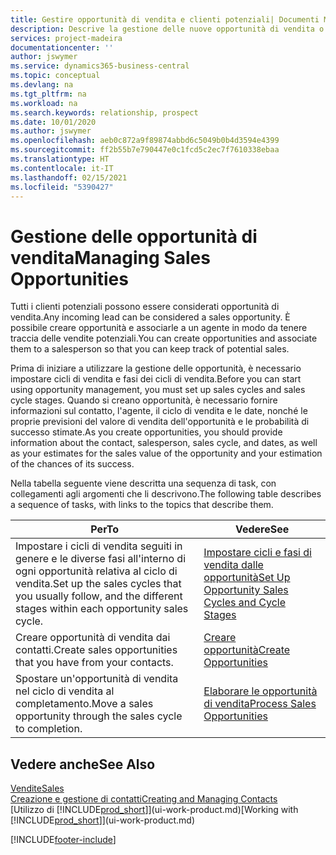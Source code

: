 ```yaml
---
title: Gestire opportunità di vendita e clienti potenziali| Documenti Microsoft
description: Descrive la gestione delle nuove opportunità di vendita o dei clienti potenziali in Business Central e l'associazione dell'opportunità con un agente per tenere traccia delle vendite potenziali.
services: project-madeira
documentationcenter: ''
author: jswymer
ms.service: dynamics365-business-central
ms.topic: conceptual
ms.devlang: na
ms.tgt_pltfrm: na
ms.workload: na
ms.search.keywords: relationship, prospect
ms.date: 10/01/2020
ms.author: jswymer
ms.openlocfilehash: aeb0c872a9f89874abbd6c5049b0b4d3594e4399
ms.sourcegitcommit: ff2b55b7e790447e0c1fcd5c2ec7f7610338ebaa
ms.translationtype: HT
ms.contentlocale: it-IT
ms.lasthandoff: 02/15/2021
ms.locfileid: "5390427"
---
```

# <a name="managing-sales-opportunities"></a><span data-ttu-id="b1874-103">Gestione delle opportunità di vendita</span><span class="sxs-lookup"><span data-stu-id="b1874-103">Managing Sales Opportunities</span></span>
<span data-ttu-id="b1874-104">Tutti i clienti potenziali possono essere considerati opportunità di vendita.</span><span class="sxs-lookup"><span data-stu-id="b1874-104">Any incoming lead can be considered a sales opportunity.</span></span> <span data-ttu-id="b1874-105">È possibile creare opportunità e associarle a un agente in modo da tenere traccia delle vendite potenziali.</span><span class="sxs-lookup"><span data-stu-id="b1874-105">You can create opportunities and associate them to a salesperson so that you can keep track of potential sales.</span></span>

<span data-ttu-id="b1874-106">Prima di iniziare a utilizzare la gestione delle opportunità, è necessario impostare cicli di vendita e fasi dei cicli di vendita.</span><span class="sxs-lookup"><span data-stu-id="b1874-106">Before you can start using opportunity management, you must set up sales cycles and sales cycle stages.</span></span> <span data-ttu-id="b1874-107">Quando si creano opportunità, è necessario fornire informazioni sul contatto, l'agente, il ciclo di vendita e le date, nonché le proprie previsioni del valore di vendita dell'opportunità e le probabilità di successo stimate.</span><span class="sxs-lookup"><span data-stu-id="b1874-107">As you create opportunities, you should provide information about the contact, salesperson, sales cycle, and dates, as well as your estimates for the sales value of the opportunity and your estimation of the chances of its success.</span></span>

<span data-ttu-id="b1874-108">Nella tabella seguente viene descritta una sequenza di task, con collegamenti agli argomenti che li descrivono.</span><span class="sxs-lookup"><span data-stu-id="b1874-108">The following table describes a sequence of tasks, with links to the topics that describe them.</span></span>

| <span data-ttu-id="b1874-109">Per</span><span class="sxs-lookup"><span data-stu-id="b1874-109">To</span></span> | <span data-ttu-id="b1874-110">Vedere</span><span class="sxs-lookup"><span data-stu-id="b1874-110">See</span></span> |
| --- | --- |
| <span data-ttu-id="b1874-111">Impostare i cicli di vendita seguiti in genere e le diverse fasi all'interno di ogni opportunità relativa al ciclo di vendita.</span><span class="sxs-lookup"><span data-stu-id="b1874-111">Set up the sales cycles that you usually follow, and the different stages within each opportunity sales cycle.</span></span> |[<span data-ttu-id="b1874-112">Impostare cicli e fasi di vendita dalle opportunità</span><span class="sxs-lookup"><span data-stu-id="b1874-112">Set Up Opportunity Sales Cycles and Cycle Stages</span></span>](marketing-how-setup-opportunity-sales-cycles-stages.md) |
| <span data-ttu-id="b1874-113">Creare opportunità di vendita dai contatti.</span><span class="sxs-lookup"><span data-stu-id="b1874-113">Create sales opportunities that you have from your contacts.</span></span> |[<span data-ttu-id="b1874-114">Creare opportunità</span><span class="sxs-lookup"><span data-stu-id="b1874-114">Create Opportunities</span></span>](marketing-how-create-opportunities.md) |
| <span data-ttu-id="b1874-115">Spostare un'opportunità di vendita nel ciclo di vendita al completamento.</span><span class="sxs-lookup"><span data-stu-id="b1874-115">Move a sales opportunity through the sales cycle to completion.</span></span> |[<span data-ttu-id="b1874-116">Elaborare le opportunità di vendita</span><span class="sxs-lookup"><span data-stu-id="b1874-116">Process Sales Opportunities</span></span>](marketing-processing-sales-opportunities.md) |

## <a name="see-also"></a><span data-ttu-id="b1874-117">Vedere anche</span><span class="sxs-lookup"><span data-stu-id="b1874-117">See Also</span></span>
[<span data-ttu-id="b1874-118">Vendite</span><span class="sxs-lookup"><span data-stu-id="b1874-118">Sales</span></span>](sales-manage-sales.md)  
[<span data-ttu-id="b1874-119">Creazione e gestione di contatti</span><span class="sxs-lookup"><span data-stu-id="b1874-119">Creating and Managing Contacts</span></span>](marketing-contacts.md)  
<span data-ttu-id="b1874-120">[Utilizzo di [!INCLUDE[prod_short](includes/prod_short.md)]](ui-work-product.md)</span><span class="sxs-lookup"><span data-stu-id="b1874-120">[Working with [!INCLUDE[prod_short](includes/prod_short.md)]](ui-work-product.md)</span></span>


[!INCLUDE[footer-include](includes/footer-banner.md)]